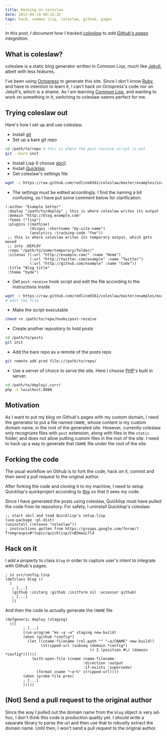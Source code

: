 ```yaml
---
title: Hacking on coleslaw
date: 2013-04-19 00:15:32
tags: hack, common lisp, coleslaw, github, pages
---
```

_In this post, I document how I hacked [coleslaw](https://github.com/redline6561/coleslaw) to add [Github's pages](http://pages.github.com/) integration._

## What is coleslaw? ##
coleslaw is a static blog generator written in Common Lisp, much like [Jekyll](http://jekyllrb.com/), albeit with less features.

I've been using [Octopress](http://octopress.org/) to generate this site. Since I don't know [Ruby](http://ruby-lang.org/), and have to intention to learn it, I can't hack on Octopress's code nor on Jekyll's, which is a shame. As I am learning [Common Lisp](http://http://en.wikipedia.org/wiki/Common_Lisp/), and wanting to work on something in it, switching to coleslaw seems perfect for me.

## Trying coleslaw out ##
Here's how I set up and use coleslaw.

* Install [git](http://git-scm.com/)
* Set up a bare git repo

```bash
cd /path/to/repo # this is where the post-receive script is put
git --bare init
```

* Install Lisp (I choose [sbcl](http://sbcl.org/))
* Install [Quicklisp](http://quicklisp.org/)
* Get coleslaw's settings file

```bash
wget -c https://raw.github.com/redline6561/coleslaw/master/examples/single-site.coleslawrc -O ~/.coleslawrc
```

* The settings must be edited accordingly. I find the naming a bit confusing, so I have put some comment below for clarification.

```common-lisp
(:author "Example Setter"
 :deploy "/path/to/deploy" ; this is where coleslaw writes its output
 :domain "http://blog.example.com"
 :feeds ("lisp")
 :plugins ((mathjax)
           (disqus :shortname "my-site-name")
           (analytics :tracking-code "foo"))
 ;; this is where coleslaw writes its temporary output, which gets moved
 ;; into :DEPLOY
 :repo "/path/to/some/temporary/folder/"
 :sitenav ((:url "http://example.com/" :name "Home")
           (:url "http://twitter.com/example" :name "Twitter")
           (:url "http://github.com/example" :name "Code"))
 :title "Blog title"
 :theme "hyde")
```

* Get `post-receive` hook script and edit the file according to the instructions inside

```bash
wget -c https://raw.github.com/redline6561/coleslaw/master/examples/example.post-receive -O /path/to/repo/hooks/post-receive
# edit the file
```

* Make the script executable

```bash
chmod +x /path/to/repo/hooks/post-receive
```

* Create another repository to hold posts

```bash
cd /path/to/posts
git init
```

* Add the bare repo as a remote of the posts repo

```bash
git remote add prod file:///path/to/repo/
```

* Use a server of choice to serve the site. Here I choose [PHP](http://php.net/)'s built in server.

```bash
cd /path/to/deploy/.curr/
php -S localhost:8080
```

## Motivation ##
As I want to put my blog on Github's pages with my custom domain, I need the generator to put a file named `CNAME`, whose content is my custom domain name, in the root of the generated site. However, currently coleslaw only recognizes files with `post` extension, along with files in the `static` folder, and does not allow putting custom files in the root of the site. I need to hack up a way to generate that `CNAME` file under the root of the site.

## Forking the code ##
The usual workflow on Github is to fork the code, hack on it, commit and then send a pull request to the original author.

After forking the code and cloning it to my machine, I need to setup Quicklisp's quickproject according to [this](http://xach.livejournal.com/278047.html) so that it sees my code.

Since I have generated the posts using coleslaw, Quicklisp must have pulled the code from its repository. For safety, I uninstall Quicklisp's coleslaw.

```common-lisp
;; start sbcl and load Quicklisp's setup.lisp
(use-package :ql-dist)
(uninstall (release "coleslaw"))
; instructions gotten from https://groups.google.com/forum/?fromgroups=#!topic/quicklisp/CvB3mwsL7l4
```

## Hack on it ##
I add a property to class `blog` in order to capture user's intent to integrate with Github's pages.

```common-lisp
; in src/config.lisp
(defclass blog ()
  (
   ; [...]
   (github :initarg :github :initform nil :accessor github)
   ; [...]
   ))
```

And then the code to actually generate the `CNAME` file

```common-lisp
(defgeneric deploy (staging)
  (((
        ; [...]
        (run-program "mv ~a ~a" staging new-build)
        (when (github *config*)
          (let ((cname-filename (rel-path "" "~a/CNAME" new-build))
                (stripped-url (subseq (domain *config*)
                                      (+ 2 (position #\/ (domain *config*))))))
            (with-open-file (cname cname-filename
                                   :direction :output
                                   :if-exists :supersede)
              (format cname "~a~%" stripped-url))))
        (when (probe-file prev)
        ; [...]
        )))))
```

## (Not) Send a pull request to the original author ##
Since the way I pulled out the domain name from the `blog` object is very ad-hoc, I don't think this code is production quality yet. I should write a separate library to parse the url and then use that to robustly extract the domain name. Until then, I won't send a pull request to the original author.
